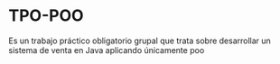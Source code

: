 # TPO-POO
Es un trabajo práctico obligatorio grupal que trata sobre desarrollar un sistema de venta en Java aplicando únicamente poo
